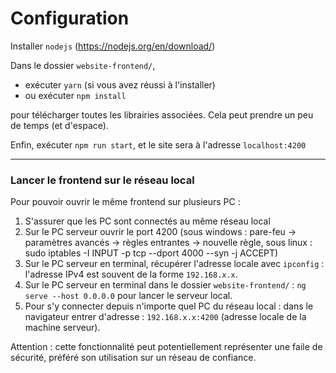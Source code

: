 # Configuration

Installer `nodejs` (https://nodejs.org/en/download/)

Dans le dossier `website-frontend/`, 
- exécuter `yarn` (si vous avez réussi à l'installer)
- ou exécuter `npm install`

pour télécharger toutes les librairies associées. Cela peut prendre un peu de temps (et d'espace).

Enfin, exécuter `npm run start`, et le site sera à l'adresse `localhost:4200`

---

### Lancer le frontend sur le réseau local

Pour pouvoir ouvrir le même frontend sur plusieurs PC :
1) S'assurer que les PC sont connectés au même réseau local
2) Sur le PC serveur ouvrir le port 4200 (sous windows : pare-feu -> paramètres avancés -> règles entrantes -> nouvelle règle, sous linux : sudo iptables -I INPUT -p tcp --dport 4000 --syn -j ACCEPT)
3) Sur le PC serveur en terminal, récupérer l'adresse locale avec `ipconfig` : l'adresse IPv4 est souvent de la forme `192.168.x.x`.
4) Sur le PC serveur en terminal dans le dossier `website-frontend/` : `ng serve --host 0.0.0.0` pour lancer le serveur local.
5) Pour s'y connecter depuis n'importe quel PC du réseau local : dans le navigateur entrer d'adresse : `192.168.x.x:4200` (adresse locale de la machine serveur).

Attention : cette fonctionnalité peut potentiellement représenter une faile de sécurité, préféré son utilisation sur un réseau de confiance.
